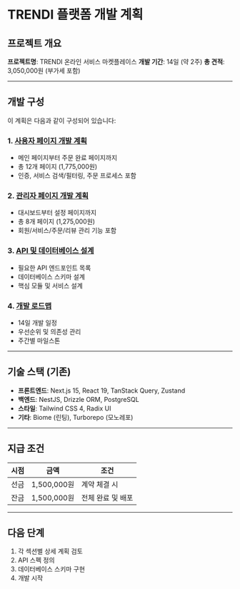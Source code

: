 # TRENDI 플랫폼 개발 계획

## 프로젝트 개요

**프로젝트명**: TRENDI 온라인 서비스 마켓플레이스
**개발 기간**: 14일 (약 2주)
**총 견적**: 3,050,000원 (부가세 포함)

---

## 개발 구성

이 계획은 다음과 같이 구성되어 있습니다:

### 1. [사용자 페이지 개발 계획](./01_user_pages.md)
- 메인 페이지부터 주문 완료 페이지까지
- 총 12개 페이지 (1,775,000원)
- 인증, 서비스 검색/필터링, 주문 프로세스 포함

### 2. [관리자 페이지 개발 계획](./02_admin_pages.md)
- 대시보드부터 설정 페이지까지
- 총 8개 페이지 (1,275,000원)
- 회원/서비스/주문/리뷰 관리 기능 포함

### 3. [API 및 데이터베이스 설계](./03_api_database.md)
- 필요한 API 엔드포인트 목록
- 데이터베이스 스키마 설계
- 핵심 모듈 및 서비스 설계

### 4. [개발 로드맵](./04_roadmap.md)
- 14일 개발 일정
- 우선순위 및 의존성 관리
- 주간별 마일스톤

---

## 기술 스택 (기존)

- **프론트엔드**: Next.js 15, React 19, TanStack Query, Zustand
- **백엔드**: NestJS, Drizzle ORM, PostgreSQL
- **스타일**: Tailwind CSS 4, Radix UI
- **기타**: Biome (린팅), Turborepo (모노레포)

---

## 지급 조건

| 시점 | 금액 | 조건 |
|-----|------|------|
| 선금 | 1,500,000원 | 계약 체결 시 |
| 잔금 | 1,500,000원 | 전체 완료 및 배포 |

---

## 다음 단계

1. 각 섹션별 상세 계획 검토
2. API 스펙 정의
3. 데이터베이스 스키마 구현
4. 개발 시작
